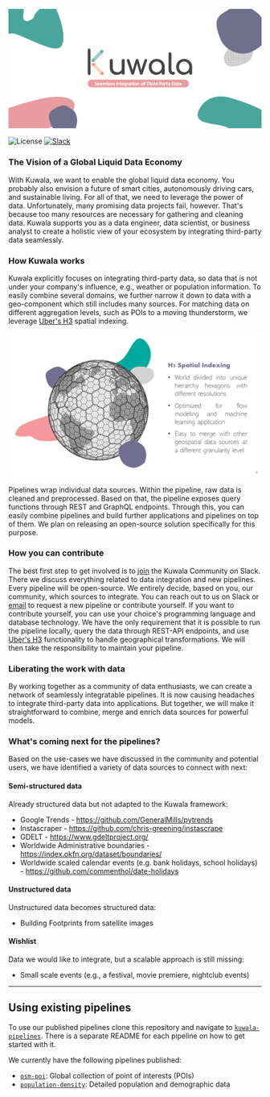 ![Logo Banner](./docs/images/kuwala_title_banner.png)

![License](https://img.shields.io/github/license/kuwala-io/kuwala)
[![Slack](https://img.shields.io/badge/slack-chat-orange.svg)](
https://join.slack.com/t/kuwala-community/shared_invite/zt-l5b2yjfp-pXKFBjbnl7_P3nXtwca5ag)

### The Vision of a Global Liquid Data Economy

With Kuwala, we want to enable the global liquid data economy. You probably also envision a future of smart cities, 
autonomously driving cars, and sustainable living. For all of that, we need to leverage the power of data. 
Unfortunately, many promising data projects fail, however. That's because too many resources are necessary for 
gathering and cleaning data. Kuwala supports you as a data engineer, data scientist, or business analyst to create a 
holistic view of your ecosystem by integrating third-party data seamlessly.

### How Kuwala works

Kuwala explicitly focuses on integrating third-party data, so data that is not under your company's influence, e.g., 
weather or population information. To easily combine several domains, we further narrow it down to data with a 
geo-component which still includes many sources. For matching data on different aggregation levels, such as POIs to a 
moving thunderstorm, we leverage [Uber's H3](https://eng.uber.com/h3/) spatial indexing.

![H3 Overview](./docs/images/h3_overview.png)

Pipelines wrap individual data sources. Within the pipeline, raw data is cleaned and preprocessed. Based on that, the 
pipeline exposes query functions through REST and GraphQL endpoints. Through this, you can easily combine pipelines and 
build further applications and pipelines on top of them. We plan on releasing an open-source solution specifically for 
this purpose.

### How you can contribute

The best first step to get involved is to 
[join](https://join.slack.com/t/kuwala-community/shared_invite/zt-l5b2yjfp-pXKFBjbnl7_P3nXtwca5ag) the Kuwala Community 
on Slack. There we discuss everything related to data integration and new pipelines. Every pipeline will be open-source. 
We entirely decide, based on you, our community, which sources to integrate. You can reach out to us on Slack or 
[email](mailto:community@kuwala.io) to request a new pipeline or contribute yourself. If you want to contribute 
yourself, you can use your choice's programming language and database technology. We have the only requirement that it 
is possible to run the pipeline locally, query the data through REST-API endpoints, and use 
[Uber's H3](https://eng.uber.com/h3/) functionality to handle geographical transformations. We will then take the 
responsibility to maintain your pipeline.

### Liberating the work with data

By working together as a community of data enthusiasts, we can create a network of seamlessly integratable pipelines. 
It is now causing headaches to integrate third-party data into applications. But together, we will make it 
straightforward to combine, merge and enrich data sources for powerful models.

### What's coming next for the pipelines?
Based on the use-cases we have discussed in the community and potential users, we have identified a variety of data 
sources to connect with next:

#### Semi-structured data
Already structured data but not adapted to the Kuwala framework:

- Google Trends - https://github.com/GeneralMills/pytrends
- Instascraper - https://github.com/chris-greening/instascrape
- GDELT - https://www.gdeltproject.org/
- Worldwide Administrative boundaries - https://index.okfn.org/dataset/boundaries/
- Worldwide scaled calendar events (e.g. bank holidays, school holidays) - https://github.com/commenthol/date-holidays

#### Unstructured data
Unstructured data becomes structured data:
- Building Footprints from satellite images

#### Wishlist
Data we would like to integrate, but a scalable approach is still missing:

- Small scale events (e.g., a festival, movie premiere, nightclub events)

---

## Using existing pipelines

To use our published pipelines clone this repository and navigate to 
[`kuwala-pipelines`](https://github.com/kuwala-io/kuwala/tree/master/kuwala-pipelines). There is a separate README 
for each pipeline on how to get started with it.

We currently have the following pipelines published:
- [`osm-poi`](https://github.com/kuwala-io/kuwala/tree/master/kuwala-pipelines/osm-poi):
  Global collection of point of interests (POIs)
- [`population-density`](https://github.com/kuwala-io/kuwala/tree/master/kuwala-pipelines/population-density): 
  Detailed population and demographic data